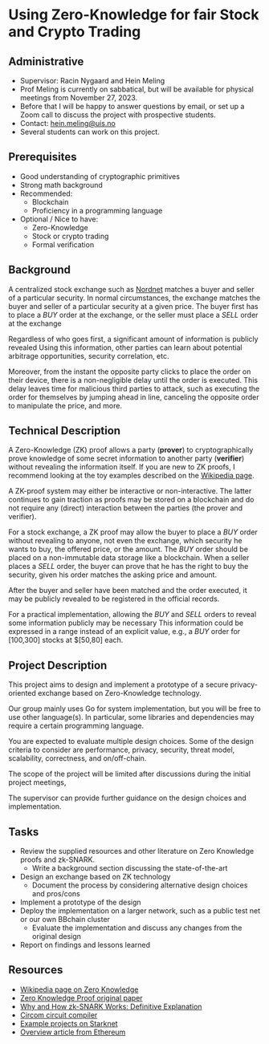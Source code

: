 # Using Zero-Knowledge for fair Stock and Crypto Trading

## Administrative

- Supervisor: Racin Nygaard and Hein Meling
- Prof Meling is currently on sabbatical, but will be available for physical meetings from November 27, 2023.
- Before that I will be happy to answer questions by email, or set up a Zoom call to discuss the project with prospective students.
- Contact: <hein.meling@uis.no>
- Several students can work on this project.

## Prerequisites

- Good understanding of cryptographic primitives
- Strong math background
- Recommended:
  - Blockchain
  - Proficiency in a programming language
- Optional / Nice to have:
  - Zero-Knowledge
  - Stock or crypto trading
  - Formal verification

## Background

A centralized stock exchange such as [Nordnet][1] matches a buyer and seller of a particular security.
In normal circumstances, the exchange matches the buyer and seller of a particular security at a given price.
The buyer first has to place a *BUY* order at the exchange, or the seller must place a *SELL* order at the exchange

Regardless of who goes first, a significant amount of information is publicly revealed
Using this information, other parties can learn about potential arbitrage opportunities, security correlation, etc.

Moreover, from the instant the opposite party clicks to place the order on their device, there is a non-negligible delay until the order is executed.
This delay leaves time for malicious third parties to attack, such as executing the order for themselves by jumping ahead in line, canceling the opposite order to manipulate the price, and more.

## Technical Description

A Zero-Knowledge (ZK) proof allows a party (**prover**) to cryptographically prove knowledge of some secret information to another party (**verifier**) without revealing the information itself.
If you are new to ZK proofs, I recommend looking at the toy examples described on the [Wikipedia page][2].

A ZK-proof system may either be interactive or non-interactive.
The latter continues to gain traction as proofs may be stored on a blockchain and do not require any (direct) interaction between the parties (the prover and verifier).

For a stock exchange, a ZK proof may allow the buyer to place a *BUY* order without revealing to anyone, not even the exchange, which security he wants to buy, the offered price, or the amount.
The *BUY* order should be placed on a non-immutable data storage like a blockchain.
When a seller places a *SELL* order, the buyer can prove that he has the right to buy the security, given his order matches the asking price and amount.

After the buyer and seller have been matched and the order executed, it may be publicly revealed to be registered in the official records.

For a practical implementation, allowing the *BUY* and *SELL* orders to reveal some information publicly may be necessary
This information could be expressed in a range instead of an explicit value, e.g., a *BUY* order for [100,300] stocks at $[50,80] each.

## Project Description

This project aims to design and implement a prototype of a secure privacy-oriented exchange based on Zero-Knowledge technology.

Our group mainly uses Go for system implementation, but you will be free to use other language(s).
In particular, some libraries and dependencies may require a certain programming language.

You are expected to evaluate multiple design choices.
Some of the design criteria to consider are performance, privacy, security, threat model, scalability, correctness, and on/off-chain.

The scope of the project will be limited after discussions during the initial project meetings,

The supervisor can provide further guidance on the design choices and implementation.

## Tasks

- Review the supplied resources and other literature on Zero Knowledge proofs and zk-SNARK.
  - Write a background section discussing the state-of-the-art
- Design an exchange based on ZK technology
  - Document the process by considering alternative design choices and pros/cons
- Implement a prototype of the design
- Deploy the implementation on a larger network, such as a public test net or our own BBchain cluster
  - Evaluate the implementation and discuss any changes from the original design
- Report on findings and lessons learned


## Resources
- [Wikipedia page on Zero Knowledge][2]
- [Zero Knowledge Proof original paper][6]
- [Why and How zk-SNARK Works: Definitive Explanation][8]
- [Circom circuit compiler][3]
- [Example projects on Starknet][4]
- [Overview article from Ethereum][7]

[1]: https://www.nordnet.no/market/stocks/16119063-microsoft
[2]: https://en.wikipedia.org/wiki/Zero-knowledge_proof
[3]: https://docs.circom.io/getting-started/installation/
[4]: https://www.dappland.com/category/defi
[5]: https://github.com/iden3/circom
[6]: https://web.archive.org/web/20110706185820id_/http://crypto.cs.mcgill.ca/~crepeau/COMP647/2007/TOPIC02/GMR89.pdf
[7]: https://ethereum.org/en/zero-knowledge-proofs/
[8]: https://arxiv.org/pdf/1906.07221.pdf%EF%BC%9B
